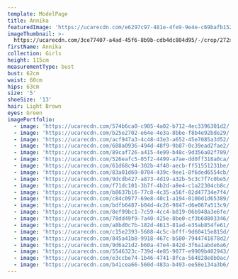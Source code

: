```yaml
---
template: ModelPage
title: Annika
featuredImage: 'https://ucarecdn.com/e6297c97-481e-4fe9-9e4e-c69bafb152d0/'
imageThumbnail: >-
  https://ucarecdn.com/3ce77407-a4ad-45f6-8b9b-cdb4dc804d95/-/crop/272x319/98,45/-/preview/
firstName: Annika
collection: Girls
height: 115cm
measurementType: bust
bust: 62cm
waist: 60cm
hips: 63cm
size: '5'
shoeSize: '13'
hair: Light Brown
eyes: Green
imagePortfolio:
  - image: 'https://ucarecdn.com/574b6ca0-c905-4a02-b712-4ec3396301d2/'
  - image: 'https://ucarecdn.com/b25e2702-e64e-4e3a-8bbe-f8b4e92bde29/'
  - image: 'https://ucarecdn.com/acf947a3-4c48-43e3-a652-45e7085a3d52/'
  - image: 'https://ucarecdn.com/688a0936-494d-48f9-9b87-0c39ead2fae2/'
  - image: 'https://ucarecdn.com/89caf726-a415-4e99-b48c-9d356a02f789/-/preview/'
  - image: 'https://ucarecdn.com/526eafc5-05f2-4499-a7ae-dd0ff318a0ca/'
  - image: 'https://ucarecdn.com/61d68c94-302b-4f40-aecb-ff51551231be/'
  - image: 'https://ucarecdn.com/83a01d69-0704-439c-9ee1-8f6ded6554cb/'
  - image: 'https://ucarecdn.com/9dcdb427-a873-4d19-a32b-5c3c7f7c0be5/'
  - image: 'https://ucarecdn.com/f71dc101-3b7f-4b2d-a8e4-c1a22304cb8c/'
  - image: 'https://ucarecdn.com/b8637b16-77c8-4c35-a56f-82d47734e7f4/'
  - image: 'https://ucarecdn.com/c84c0977-69e8-40c1-a194-0100d1d65389/'
  - image: 'https://ucarecdn.com/bdfb6487-b04d-4c26-9847-d6e067a513c9/'
  - image: 'https://ucarecdn.com/8ef99bc1-7c59-4cc4-b819-06b948a3e6fe/'
  - image: 'https://ucarecdn.com/78dd49f9-7a40-425e-8be0-cf3b68803346/'
  - image: 'https://ucarecdn.com/a8bd0c7b-182d-4613-81ad-e35ab854fe61/'
  - image: 'https://ucarecdn.com/c15e2393-5688-4c5c-bfff-9d60415e815d/'
  - image: 'https://ucarecdn.com/845a41b8-9918-467c-b580-7944741878d2/'
  - image: 'https://ucarecdn.com/9d6a21d2-b60a-47e4-842d-3f6a1abde6a6/'
  - image: 'https://ucarecdn.com/5546323c-739d-4e85-9077-e9909b402943/'
  - image: 'https://ucarecdn.com/e3ccbe74-1b46-4741-8fca-564828e8b0ac/'
  - image: 'https://ucarecdn.com/b41cea66-560d-483a-b493-ee58e134a3b6/'
---
```


